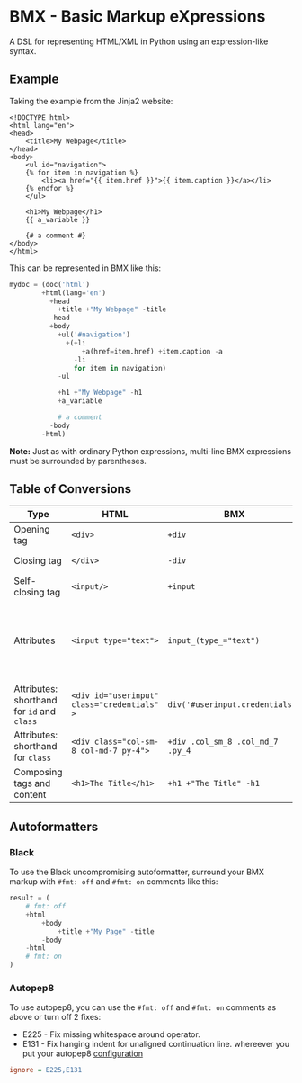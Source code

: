 # BMX - Basic Markup eXpressions

A DSL for representing HTML/XML in Python using an expression-like syntax.

## Example
Taking the example from the Jinja2 website:
```html+jinja
<!DOCTYPE html>
<html lang="en">
<head>
    <title>My Webpage</title>
</head>
<body>
    <ul id="navigation">
    {% for item in navigation %}
        <li><a href="{{ item.href }}">{{ item.caption }}</a></li>
    {% endfor %}
    </ul>

    <h1>My Webpage</h1>
    {{ a_variable }}

    {# a comment #}
</body>
</html>
```

This can be represented in BMX like this:
```Python
mydoc = (doc('html')
        +html(lang='en')
          +head
            +title +"My Webpage" -title
          -head
          +body
            +ul('#navigation')
              +(+li
                  +a(href=item.href) +item.caption -a
                -li
                for item in navigation)
            -ul

            +h1 +"My Webpage" -h1
            +a_variable

            # a comment
          -body
        -html)
```
**Note:** Just as with ordinary Python expressions, multi-line BMX expressions must be surrounded by parentheses. 

## Table of Conversions

|Type   |HTML       |BMX |Comment/Mnemonic|
|-------|-----------|----|----------------|
|Opening tag | `<div>` | `+div` |*Mnemonic: Adding content*|
|Closing tag | `</div>` | `-div` |*Mnemonic: opposite of adding content*  |
|Self-closing tag | `<input/>` | `+input` | Self-closing tag are pre-defined |
|Attributes | `<input type="text">` | `input_(type_="text")` | *Mnemonic: attributes are keyword arguments.* **Note**: Append an underscore to avoid conflicts with Python keywords |
|Attributes: shorthand for `id` and `class`| `<div id="userinput" class="credentials" >` | `div('#userinput.credentials')` | *#id* *.classname* |
|Attributes: shorthand for `class`| `<div class="col-sm-8 col-md-7 py-4">` | `+div .col_sm_8 .col_md_7 .py_4` | *.classname* Underscores are transposed to dashes |
|Composing tags and content| `<h1>The Title</h1>`| `+h1 +"The Title" -h1` | *Mnemonic: think string concatenation ie. "Hello " + "World!"*|

## Autoformatters

### Black
To use the Black uncompromising autoformatter, surround your BMX markup with `#fmt: off` and `#fmt: on` comments like this:
```Python
result = (
    # fmt: off
    +html
        +body
            +title +"My Page" -title
        -body
    -html
    # fmt: on
)
```

### Autopep8
To use autopep8, you can use the `#fmt: off` and `#fmt: on` comments as above or turn off 2 fixes:
* E225 - Fix missing whitespace around operator.
* E131 - Fix hanging indent for unaligned continuation line.
whereever you put your autopep8 [configuration](https://github.com/hhatto/autopep8#configuration)
```INI
ignore = E225,E131
```
